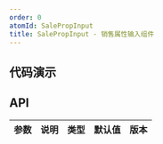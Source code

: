 ```yaml
---
order: 0
atomId: SalePropInput
title: SalePropInput - 销售属性输入组件
---
```


## 代码演示
<code src="./demos/basic.tsx" ></code>
<code src="./demos/list.tsx" ></code>
<code src="./demos/SCPPrint.tsx" ></code>

## API
| 参数 | 说明 | 类型 | 默认值 | 版本 |
| ---- | ---- | ---- | ------ | ---- |
